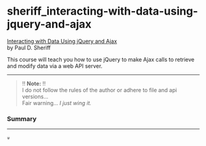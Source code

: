 # sheriff_interacting-with-data-using-jquery-and-ajax

[Interacting with Data Using jQuery and Ajax](https://www.pluralsight.com/courses/interacting-data-using-jquery-ajax)  
by Paul D. Sheriff  

This course will teach you how to use jQuery to make Ajax calls to retrieve and modify data via a web API server.

___

> :bangbang: **Note:** :bangbang:  
> I do not follow the rules of the author or adhere to file and api versions...  
> Fair warning... _I just wing it._


### Summary
---
:skull: